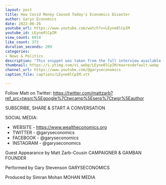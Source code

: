 ```yaml
---
layout: post
title: How Covid Money Caused Today's Economics Disaster
author: Garys Economics
date: 2022-06-26
youtube_url: https://www.youtube.com/watch?v=LEyne0lCpIM
youtube_id: LEyne0lCpIM
view_count: 6914
like_count: 373
duration_seconds: 209
categories:
- News & Politics
description: "This snippet was taken from the full interview available here: https://youtu.be/hK2VyOGb6CI"
thumbnail: https://i.ytimg.com/vi_webp/LEyne0lCpIM/maxresdefault.webp
channel_url: https://www.youtube.com/@garyseconomics
caption_file: captions/LEyne0lCpIM.vtt

---
```


Follow Matt on Twitter: https://twitter.com/mattzarb?ref_src=twsrc%5Egoogle%7Ctwcamp%5Eserp%7Ctwgr%5Eauthor


SUBSCRIBE, SHARE & START A CONVERSATION


SOCIAL MEDIA:
- WEBSITE - https://www.wealtheconomics.org
- TWITTER - @garyseconomics
- FACEBOOK - @garyseconomics
- INSTAGRAM - @garyseconomics


Guest Appearance by Matt Zarb-Cousin
CAMPAIGNER & GAMBAN FOUNDER


Performed by Gary Stevenson
GARYSECONOMICS


Produced by Simran Mohan
MOHAN MEDIA
